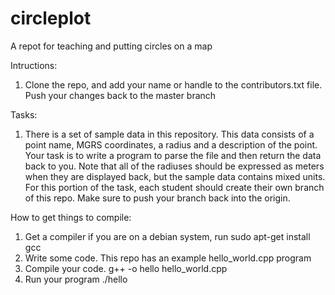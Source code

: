 circleplot
==========

A repot for teaching and putting circles on a map

Intructions:
1. Clone the repo, and add your name or handle to the contributors.txt file. Push your changes back to the master branch


Tasks:
1. There is a set of sample data in this repository. This data consists of a point name, MGRS coordinates, a radius and a description of the point. Your task is to write a program to parse the file and then return the data back to you. Note that all of the radiuses should be expressed as meters when they are displayed  back, but the sample data contains mixed units. For this portion of the task, each student should create their own branch of this repo. Make sure to push your branch back into the origin.

How to get things to compile:
1. Get a compiler if you are on a debian system, run
sudo apt-get install gcc
2. Write some code. This repo has an example hello_world.cpp program
3. Compile your code. 
g++ -o hello hello_world.cpp
4. Run your program
./hello

